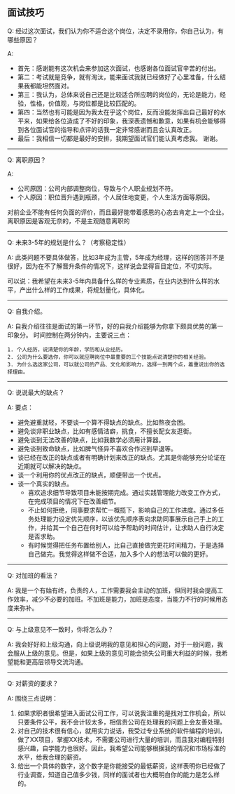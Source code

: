 ## 面试技巧

Q: 经过这次面试，我们认为你不适合这个岗位，决定不录用你，你自己认为，有哪些原因？

A: 

* 首先：感谢能有这次机会来参加这次面试，也感谢各位面试官辛苦的付出。
* 第二：考试就是竞争，就有淘汰，能来面试我就已经做好了心里准备，什么结果我都能坦然面对。
* 第三：我认为，总体来说自己还是比较适合所应聘的岗位的，无论是能力，经验，性格，价值观，与岗位都是比较匹配的。
* 第四：当然也有可能是因为我太在乎这个岗位，反而没能发挥出自己最好的水平来，如果给各位造成了不好的印象，我深表遗憾和歉意，如果有机会能够得到各位面试官的指导和点评的话我一定非常感谢而且会认真改正。
* 最后：我相信一切都是最好的安排，我期望面试官们能认真考虑我。
谢谢。

---

Q: 离职原因？

A: 

* 公司原因：公司内部调整岗位，导致与个人职业规划不符。
* 个人原因：职位晋升遇到瓶颈，个人居住地变更，个人生活方面等原因。

对前企业不能有任何负面的评价，而且最好能带着感恩的心态去肯定上一个企业。
离职原因是客观无奈的，不是主观随意离职的

---

Q: 未来3-5年的规划是什么？（考察稳定性）

A: 此类问题不要具体做答，比如3年成为主管，5年成为经理，这样的回答并不是很好，因为在不了解晋升条件的情况下，这样说会显得盲目定位，不切实际。

可以说：我希望在未来3-5年内具备什么样的专业素质，在业内达到什么样的水平，产出什么样的工作成果，将规划量化，具体化。

---

Q: 自我介绍。

A: 自我介绍往往是面试的第一环节，好的自我介绍能够为你拿下颇具优势的第一印象分。
时间控制在两分钟内，主要说三点：

    1. 个人经历，说清楚你的年龄，学历和从业经历。
    2. 公司为什么要选你，你可以就应聘岗位中最重要的三个技能点说清楚你的相关经验。
    3. 为什么选这家公司，可以就公司的产品、文化和影响力，选择一到两个点，着重说出你的选择理由。

---

Q: 说说最大的缺点？

A: 要点：

* 避免避重就轻，不要谈一个算不得缺点的缺点。比如熬夜会困。
* 避免谈非职业缺点，比如有感情洁癖，挑食，不擅长配女友逛街。
* 避免谈到无法改善的缺点，比如我数学必须用计算器。
* 避免谈到致命缺点，比如脾气怪异不喜欢合作迟到早退等。
* 谈已经在改正的缺点或者有明确计划来改正的缺点。尤其是你能够充分论证在近期就可以解决的缺点。
* 谈一个利用你的优点改正的缺点，顺便带出一个优点。
* 谈一个真实的缺点。 
	* 喜欢追求细节导致项目未能按期完成。通过实践管理能力改变工作方式，在完成项目的情况下在改善细节。
	* 不止如何拒绝，同事要求帮忙一概揽下，影响自己的工作进度。通过多任务处理能力设定优先顺序，以该优先顺序表向求助同事展示自己手上的工作，并给其一个自己在何时可以给予帮助的时间估计，让求助人自行决定是否求助。
	* 有时候觉得把任务布置给别人，比自己直接做完更花时间精力，于是选择自己做完。我觉得这样做不合适，加入多个人的想法可以做的更好。

---

Q: 对加班的看法？

A: 我是一个有始有终，负责的人，工作需要我会主动的加班，但同时我会提高工作效率，减少不必要的加班。不加班是能力，加班是态度，当能力不行的时候用态度来弥补。

---

Q: 与上级意见不一致时，你将怎么办？

A: 我会好好和上级沟通，向上级说明我的意见和担心的问题，对于一般问题，我会服从上级的意见。但是，如果上级的意见可能会损失公司重大利益的时候，我希望能和更高层领导交流沟通。

---

Q: 对薪资的要求？

A: 围绕三点说明：
        
1. 如果求职者很希望进入面试公司工作，可以说我注重的是找对工作机会，所以只要条件公平，我不会计较太多，相信贵公司在处理我的问题上会友善处理。
2. 对自己的技术很有信心，就用实力说话，我受过专业系统的软件编程的培训，做了XX项目，掌握XX技术，不需要公司进行大量的培训，而且我对编程特别感兴趣，自学能力也很好。因此，我希望公司能够根据我的情况和市场标准的水平，给我合理的薪资。
3. 给出一个具体的数字，这个数字是你能接受的最低薪资，这样表明你已经做了行业调查，知道自己值多少钱，同样的面试者也大概明白你的能力是怎么样的。